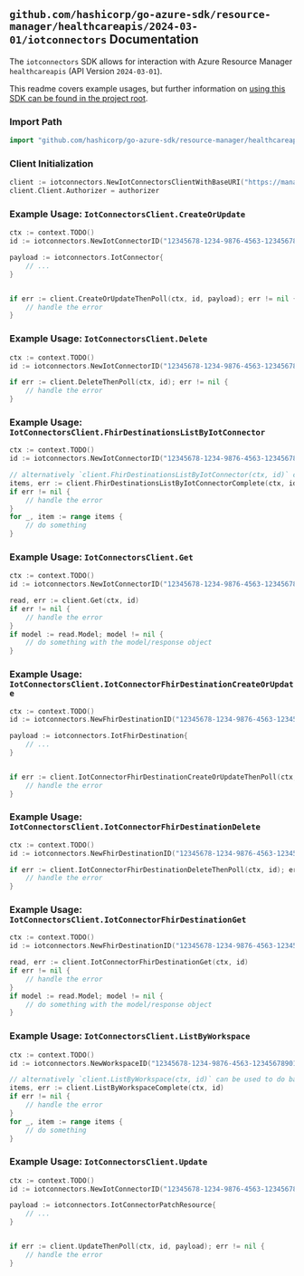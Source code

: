 
## `github.com/hashicorp/go-azure-sdk/resource-manager/healthcareapis/2024-03-01/iotconnectors` Documentation

The `iotconnectors` SDK allows for interaction with Azure Resource Manager `healthcareapis` (API Version `2024-03-01`).

This readme covers example usages, but further information on [using this SDK can be found in the project root](https://github.com/hashicorp/go-azure-sdk/tree/main/docs).

### Import Path

```go
import "github.com/hashicorp/go-azure-sdk/resource-manager/healthcareapis/2024-03-01/iotconnectors"
```


### Client Initialization

```go
client := iotconnectors.NewIotConnectorsClientWithBaseURI("https://management.azure.com")
client.Client.Authorizer = authorizer
```


### Example Usage: `IotConnectorsClient.CreateOrUpdate`

```go
ctx := context.TODO()
id := iotconnectors.NewIotConnectorID("12345678-1234-9876-4563-123456789012", "example-resource-group", "workspaceName", "iotConnectorName")

payload := iotconnectors.IotConnector{
	// ...
}


if err := client.CreateOrUpdateThenPoll(ctx, id, payload); err != nil {
	// handle the error
}
```


### Example Usage: `IotConnectorsClient.Delete`

```go
ctx := context.TODO()
id := iotconnectors.NewIotConnectorID("12345678-1234-9876-4563-123456789012", "example-resource-group", "workspaceName", "iotConnectorName")

if err := client.DeleteThenPoll(ctx, id); err != nil {
	// handle the error
}
```


### Example Usage: `IotConnectorsClient.FhirDestinationsListByIotConnector`

```go
ctx := context.TODO()
id := iotconnectors.NewIotConnectorID("12345678-1234-9876-4563-123456789012", "example-resource-group", "workspaceName", "iotConnectorName")

// alternatively `client.FhirDestinationsListByIotConnector(ctx, id)` can be used to do batched pagination
items, err := client.FhirDestinationsListByIotConnectorComplete(ctx, id)
if err != nil {
	// handle the error
}
for _, item := range items {
	// do something
}
```


### Example Usage: `IotConnectorsClient.Get`

```go
ctx := context.TODO()
id := iotconnectors.NewIotConnectorID("12345678-1234-9876-4563-123456789012", "example-resource-group", "workspaceName", "iotConnectorName")

read, err := client.Get(ctx, id)
if err != nil {
	// handle the error
}
if model := read.Model; model != nil {
	// do something with the model/response object
}
```


### Example Usage: `IotConnectorsClient.IotConnectorFhirDestinationCreateOrUpdate`

```go
ctx := context.TODO()
id := iotconnectors.NewFhirDestinationID("12345678-1234-9876-4563-123456789012", "example-resource-group", "workspaceName", "iotConnectorName", "fhirDestinationName")

payload := iotconnectors.IotFhirDestination{
	// ...
}


if err := client.IotConnectorFhirDestinationCreateOrUpdateThenPoll(ctx, id, payload); err != nil {
	// handle the error
}
```


### Example Usage: `IotConnectorsClient.IotConnectorFhirDestinationDelete`

```go
ctx := context.TODO()
id := iotconnectors.NewFhirDestinationID("12345678-1234-9876-4563-123456789012", "example-resource-group", "workspaceName", "iotConnectorName", "fhirDestinationName")

if err := client.IotConnectorFhirDestinationDeleteThenPoll(ctx, id); err != nil {
	// handle the error
}
```


### Example Usage: `IotConnectorsClient.IotConnectorFhirDestinationGet`

```go
ctx := context.TODO()
id := iotconnectors.NewFhirDestinationID("12345678-1234-9876-4563-123456789012", "example-resource-group", "workspaceName", "iotConnectorName", "fhirDestinationName")

read, err := client.IotConnectorFhirDestinationGet(ctx, id)
if err != nil {
	// handle the error
}
if model := read.Model; model != nil {
	// do something with the model/response object
}
```


### Example Usage: `IotConnectorsClient.ListByWorkspace`

```go
ctx := context.TODO()
id := iotconnectors.NewWorkspaceID("12345678-1234-9876-4563-123456789012", "example-resource-group", "workspaceName")

// alternatively `client.ListByWorkspace(ctx, id)` can be used to do batched pagination
items, err := client.ListByWorkspaceComplete(ctx, id)
if err != nil {
	// handle the error
}
for _, item := range items {
	// do something
}
```


### Example Usage: `IotConnectorsClient.Update`

```go
ctx := context.TODO()
id := iotconnectors.NewIotConnectorID("12345678-1234-9876-4563-123456789012", "example-resource-group", "workspaceName", "iotConnectorName")

payload := iotconnectors.IotConnectorPatchResource{
	// ...
}


if err := client.UpdateThenPoll(ctx, id, payload); err != nil {
	// handle the error
}
```
